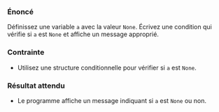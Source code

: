### Énoncé

Définissez une variable ```a``` avec la valeur ```None```. Écrivez une condition qui vérifie si ```a``` est ```None``` et affiche un message approprié.

### Contrainte

- Utilisez une structure conditionnelle pour vérifier si ```a``` est ```None```.

### Résultat attendu

- Le programme affiche un message indiquant si ```a``` est ```None``` ou non.
